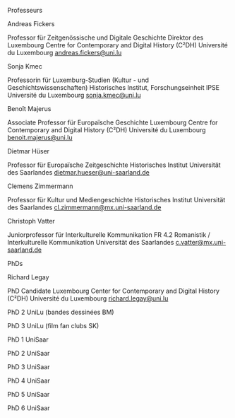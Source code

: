 Professeurs
		
Andreas Fickers
			
Professor für Zeitgenössische und Digitale Geschichte
Direktor des Luxembourg Centre for Contemporary and Digital History (C²DH)
Université du Luxembourg
andreas.fickers@uni.lu
		
Sonja Kmec
      
Professorin für Luxemburg-Studien (Kultur - und Geschichtswissenschaften) 
Historisches Institut, Forschungseinheit IPSE
Université du Luxembourg 
sonja.kmec@uni.lu
		
Benoît Majerus
			
Associate Professor für Europaïsche Geschichte
Luxembourg Centre for Contemporary and Digital History (C²DH)
Université du Luxembourg
benoit.majerus@uni.lu
		
Dietmar Hüser
			
Professor für Europaïsche Zeitgeschichte
Historisches Institut
Universität des Saarlandes
dietmar.hueser@uni-saarland.de
	
Clemens Zimmermann
			
Professor für Kultur und Mediengeschichte
Historisches Institut
Universität des Saarlandes
cl.zimmermann@mx.uni-saarland.de
		
Christoph Vatter
			
Juniorprofessor für Interkulturelle Kommunikation
FR 4.2 Romanistik / Interkulturelle Kommunikation
Universität des Saarlandes
c.vatter@mx.uni-saarland.de
     
PhDs
  
Richard Legay

PhD Candidate
Luxembourg Center for Contemporary and Digital History (C²DH)
Université du Luxembourg
richard.legay@uni.lu


PhD 2 UniLu (bandes dessinées BM)
		
PhD 3 UniLu (film fan clubs SK)
	
PhD 1 UniSaar
		
PhD 2 UniSaar
    
PhD 3 UniSaar
    
PhD 4 UniSaar
    
PhD 5 UniSaar
    
PhD 6 UniSaar
